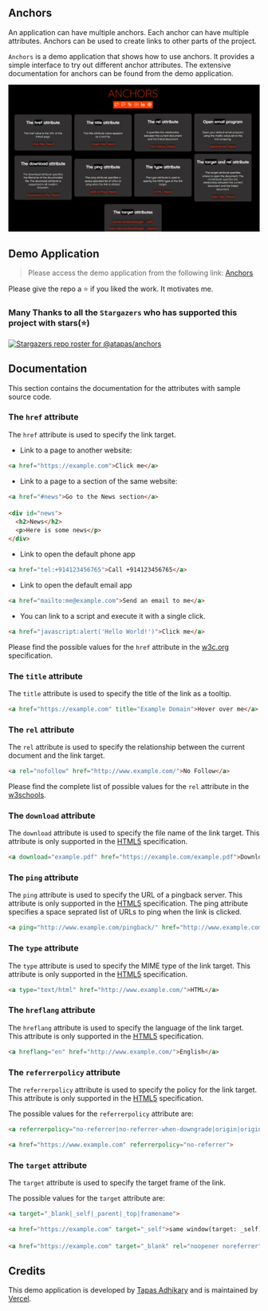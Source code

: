 
## Anchors
An application can have multiple anchors. Each anchor can have multiple attributes. Anchors can be used to create links to other parts of the project.

`Anchors` is a demo application that shows how to use anchors. It provides a simple interface to try out different anchor attributes. The extensive documentation for anchors can be found from the demo application.

<p align="center">
  <img src="./images/og.png" alt="screen" />
</p>  

## Demo Application
> Please access the demo application from the following link: [Anchors](anchors.vercel.app)

Please give the repo a ⭐ if you liked the work. It motivates me.

### Many Thanks to all the `Stargazers` who has supported this project with stars(⭐)

[![Stargazers repo roster for @atapas/anchors](https://reporoster.com/stars/atapas/anchors)](https://github.com/atapas/anchors/stargazers)


## Documentation
This section contains the documentation for the attributes with sample source code.

### The `href` attribute
The `href` attribute is used to specify the link target.

- Link to a page to another website:
```html
<a href="https://example.com">Click me</a>
```

- Link to a page to a section of the same website:
```html
<a href="#news">Go to the News section</a>

<div id="news">
  <h2>News</h2>
  <p>Here is some news</p>
</div>
```

- Link to open the default phone app
```html
<a href="tel:+914123456765">Call +914123456765</a>
```

- Link to open the default email app
```html
<a href="mailto:me@example.com">Send an email to me</a>
```

- You can link to a script and execute it with a single click.
```html
<a href="javascript:alert('Hello World!')">Click me</a>
```

Please find the possible values for the `href` attribute in the [w3c.org](https://www.w3schools.com/tags/att_a_href.asp) specification.

### The `title` attribute
The `title` attribute is used to specify the title of the link as a tooltip.

```html
<a href="https://example.com" title="Example Domain">Hover over me</a>
```

### The `rel` attribute
The `rel` attribute is used to specify the relationship between the current document and the link target.

```html
<a rel="nofollow" href="http://www.example.com/">No Follow</a>
```
Please find the complete list of possible values for the `rel` attribute in the [w3schools](https://www.w3schools.com/tags/att_a_rel.asp).

### The `download` attribute
The `download` attribute is used to specify the file name of the link target. This attribute is only supported in the [HTML5](https://www.w3schools.com/tags/att_a_download.asp) specification.

```html
<a download="example.pdf" href="https://example.com/example.pdf">Download</a>
```
### The `ping` attribute
The `ping` attribute is used to specify the URL of a pingback server. This attribute is only supported in the [HTML5](https://www.w3schools.com/tags/att_a_ping.asp)  specification. The ping attribute specifies a space seprated list of URLs to ping when the link is clicked.

```html
<a ping="http://www.example.com/pingback/" href="http://www.example.com/">Ping me</a>
```
### The `type` attribute
The `type` attribute is used to specify the MIME type of the link target. This attribute is only supported in the [HTML5](https://www.w3schools.com/tags/att_a_type.asp) specification.

```html
<a type="text/html" href="http://www.example.com/">HTML</a>
```

### The `hreflang` attribute
The `hreflang` attribute is used to specify the language of the link target. This attribute is only supported in the [HTML5](https://www.w3schools.com/tags/att_a_hreflang.asp) specification.

```html
<a hreflang="en" href="http://www.example.com/">English</a>
```

### The `referrerpolicy` attribute
The `referrerpolicy` attribute is used to specify the policy for the link target. This attribute is only supported in the [HTML5](https://www.w3schools.com/tags/att_a_referrerpolicy.asp) specification.

The possible values for the `referrerpolicy` attribute are:

```html
<a referrerpolicy="no-referrer|no-referrer-when-downgrade|origin|origin-when-cross-origin|same-origin|strict-origin-when-cross-origin|unsafe-url">
```

```html
<a href="https://www.example.com" referrerpolicy="no-referrer">
```
### The `target` attribute
The `target` attribute is used to specify the target frame of the link.

The possible values for the `target` attribute are:

```html
<a target="_blank|_self|_parent|_top|framename">
```

```html
<a href="https://example.com" target="_self">same window(target: _self)</a>

<a href="https://example.com" target="_blank" rel="noopener noreferrer">New Tab</a>
```

## Credits
This demo application is developed by [Tapas Adhikary](https://tapasadhikary.com) and is maintained by [Vercel](https://vercel.com).







